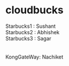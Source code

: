 # cloudbucks

Starbucks1 : Sushant  <br>
Starbucks2 : Abhishek <br>
Starbucks3 : Sagar    <br><br><br>
KongGateWay: Nachiket <br>
